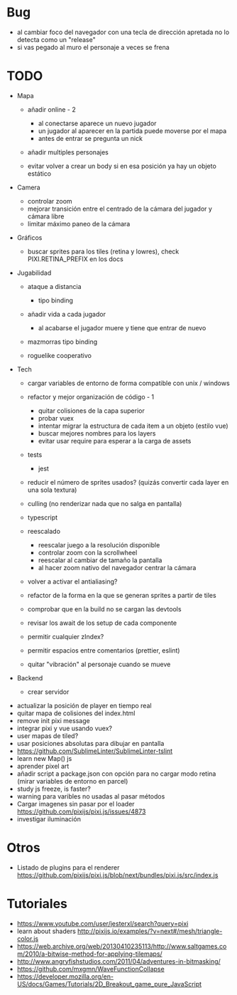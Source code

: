 # Bug

*   al cambiar foco del navegador con una tecla de dirección apretada no lo detecta como un "release"
*   si vas pegado al muro el personaje a veces se frena

# TODO

*   Mapa

    *   añadir online - 2
        *   al conectarse aparece un nuevo jugador
        *   un jugador al aparecer en la partida puede moverse por el mapa
        *   antes de entrar se pregunta un nick

    *   añadir multiples personajes
    *   evitar volver a crear un body si en esa posición ya hay un objeto estático

*   Camera

    *   controlar zoom
    *   mejorar transición entre el centrado de la cámara del jugador y cámara libre
    *   limitar máximo paneo de la cámara

*   Gráficos

    *   buscar sprites para los tiles (retina y lowres), check PIXI.RETINA_PREFIX en los docs

*   Jugabilidad

    *   ataque a distancia
        *    tipo binding

    *   añadir vida a cada jugador
        *    al acabarse el jugador muere y tiene que entrar de nuevo

    *   mazmorras tipo binding
    *   roguelike cooperativo

*   Tech

    *   cargar variables de entorno de forma compatible con unix / windows
    *   refactor y mejor organización de código - 1
        *   quitar colisiones de la capa superior
        *   probar vuex
        *   intentar migrar la estructura de cada item a un objeto (estilo vue)
        *   buscar mejores nombres para los layers
        *   evitar usar require para esperar a la carga de assets

    *   tests
        * jest

    *   reducir el número de sprites usados? (quizás convertir cada layer en una sola textura)
    *   culling (no renderizar nada que no salga en pantalla)
    *   typescript
    *   reescalado
        *   reescalar juego a la resolución disponible
        *   controlar zoom con la scrollwheel
        *   reescalar al cambiar de tamaño la pantalla
        *   al hacer zoom nativo del navegador centrar la cámara

    *   volver a activar el antialiasing?
    *   refactor de la forma en la que se generan sprites a partir de tiles
    *   comprobar que en la build no se cargan las devtools
    *   revisar los await de los setup de cada componente
    *   permitir cualquier zIndex?
    *   permitir espacios entre comentarios (prettier, eslint)
    *   quitar "vibración" al personaje cuando se mueve


*   Backend
    *   crear servidor

-   actualizar la posición de player en tiempo real
-   quitar mapa de colisiones del index.html
-   remove init pixi message
-   integrar pixi y vue usando vuex?
-   user mapas de tiled?
-   usar posiciones absolutas para dibujar en pantalla
-   https://github.com/SublimeLinter/SublimeLinter-tslint
-   learn new Map() js
-   aprender pixel art
-   añadir script a package.json con opción para no cargar modo retina (mirar variables de entorno en parcel)
-   study js freeze, is faster?
-   warning para varibles no usadas al pasar métodos
-   Cargar imagenes sin pasar por el loader https://github.com/pixijs/pixi.js/issues/4873
-   investigar iluminación

# Otros

*   Listado de plugins para el renderer https://github.com/pixijs/pixi.js/blob/next/bundles/pixi.js/src/index.js

# Tutoriales

*   https://www.youtube.com/user/jesterxl/search?query=pixi
*   learn about shaders http://pixijs.io/examples/?v=next#/mesh/triangle-color.js
*   https://web.archive.org/web/20130410235113/http://www.saltgames.com/2010/a-bitwise-method-for-applying-tilemaps/
*   http://www.angryfishstudios.com/2011/04/adventures-in-bitmasking/
*   https://github.com/mxgmn/WaveFunctionCollapse
*   https://developer.mozilla.org/en-US/docs/Games/Tutorials/2D_Breakout_game_pure_JavaScript
